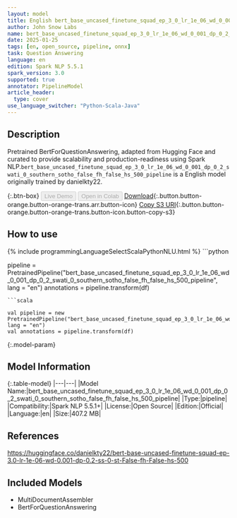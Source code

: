 ```yaml
---
layout: model
title: English bert_base_uncased_finetune_squad_ep_3_0_lr_1e_06_wd_0_001_dp_0_2_swati_0_southern_sotho_false_fh_false_hs_500_pipeline pipeline BertForQuestionAnswering from danielkty22
author: John Snow Labs
name: bert_base_uncased_finetune_squad_ep_3_0_lr_1e_06_wd_0_001_dp_0_2_swati_0_southern_sotho_false_fh_false_hs_500_pipeline
date: 2025-01-25
tags: [en, open_source, pipeline, onnx]
task: Question Answering
language: en
edition: Spark NLP 5.5.1
spark_version: 3.0
supported: true
annotator: PipelineModel
article_header:
  type: cover
use_language_switcher: "Python-Scala-Java"
---
```


## Description

Pretrained BertForQuestionAnswering, adapted from Hugging Face and curated to provide scalability and production-readiness using Spark NLP.`bert_base_uncased_finetune_squad_ep_3_0_lr_1e_06_wd_0_001_dp_0_2_swati_0_southern_sotho_false_fh_false_hs_500_pipeline` is a English model originally trained by danielkty22.

{:.btn-box}
<button class="button button-orange" disabled>Live Demo</button>
<button class="button button-orange" disabled>Open in Colab</button>
[Download](https://s3.amazonaws.com/auxdata.johnsnowlabs.com/public/models/bert_base_uncased_finetune_squad_ep_3_0_lr_1e_06_wd_0_001_dp_0_2_swati_0_southern_sotho_false_fh_false_hs_500_pipeline_en_5.5.1_3.0_1737813916987.zip){:.button.button-orange.button-orange-trans.arr.button-icon}
[Copy S3 URI](s3://auxdata.johnsnowlabs.com/public/models/bert_base_uncased_finetune_squad_ep_3_0_lr_1e_06_wd_0_001_dp_0_2_swati_0_southern_sotho_false_fh_false_hs_500_pipeline_en_5.5.1_3.0_1737813916987.zip){:.button.button-orange.button-orange-trans.button-icon.button-copy-s3}

## How to use



<div class="tabs-box" markdown="1">
{% include programmingLanguageSelectScalaPythonNLU.html %}
```python

pipeline = PretrainedPipeline("bert_base_uncased_finetune_squad_ep_3_0_lr_1e_06_wd_0_001_dp_0_2_swati_0_southern_sotho_false_fh_false_hs_500_pipeline", lang = "en")
annotations =  pipeline.transform(df)   

```
```scala

val pipeline = new PretrainedPipeline("bert_base_uncased_finetune_squad_ep_3_0_lr_1e_06_wd_0_001_dp_0_2_swati_0_southern_sotho_false_fh_false_hs_500_pipeline", lang = "en")
val annotations = pipeline.transform(df)

```
</div>

{:.model-param}
## Model Information

{:.table-model}
|---|---|
|Model Name:|bert_base_uncased_finetune_squad_ep_3_0_lr_1e_06_wd_0_001_dp_0_2_swati_0_southern_sotho_false_fh_false_hs_500_pipeline|
|Type:|pipeline|
|Compatibility:|Spark NLP 5.5.1+|
|License:|Open Source|
|Edition:|Official|
|Language:|en|
|Size:|407.2 MB|

## References

https://huggingface.co/danielkty22/bert-base-uncased-finetune-squad-ep-3.0-lr-1e-06-wd-0.001-dp-0.2-ss-0-st-False-fh-False-hs-500

## Included Models

- MultiDocumentAssembler
- BertForQuestionAnswering